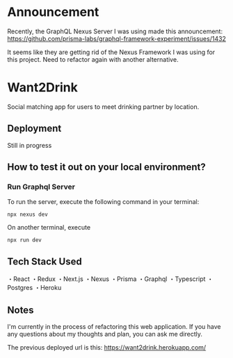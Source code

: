 # Announcement

Recently, the GraphQL Nexus Server I was using made this announcement:
https://github.com/prisma-labs/graphql-framework-experiment/issues/1432

It seems like they are getting rid of the Nexus Framework I was using for this project. Need to refactor again with another alternative.

# Want2Drink 

Social matching app for users to meet drinking partner by location. 

## Deployment

Still in progress

## How to test it out on your local environment?

### Run Graphql Server

To run the server, execute the following command in your terminal:
```
npx nexus dev
```

On another terminal, execute 
```
npx run dev
```

## Tech Stack Used
・React
・Redux
・Next.js
・Nexus
・Prisma
・Graphql
・Typescript
・Postgres
・Heroku

## Notes

I'm currently in the process of refactoring this web application.
If you have any questions about my thoughts and plan, you can ask me directly.

The previous deployed url is this: https://want2drink.herokuapp.com/
